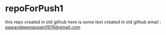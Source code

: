 # repoForPush1
this repo created in old github
here is some text created in old github email : pawandeepnaugain1976@gmail.com
